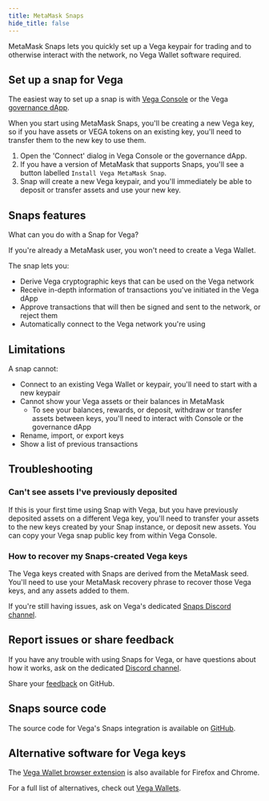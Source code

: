 ```yaml
---
title: MetaMask Snaps
hide_title: false
---
```


MetaMask Snaps lets you quickly set up a Vega keypair for trading and to otherwise interact with the network, no Vega Wallet software required.

## Set up a snap for Vega
The easiest way to set up a snap is with [Vega Console](https://console.vega.xyz) or the Vega [governance dApp](https://governance.vega.xyz).

When you start using MetaMask Snaps, you'll be creating a new Vega key, so if you have assets or VEGA tokens on an existing key, you'll need to transfer them to the new key to use them.

1. Open the 'Connect' dialog in Vega Console or the governance dApp. 
2. If you have a version of MetaMask that supports Snaps, you'll see a button labelled `Install Vega MetaMask Snap`.
3. Snap will create a new Vega keypair, and you'll immediately be able to deposit or transfer assets and use your new key.

## Snaps features
What can you do with a Snap for Vega?

If you're already a MetaMask user, you won't need to create a Vega Wallet.

The snap lets you:
- Derive Vega cryptographic keys that can be used on the Vega network
- Receive in-depth information of transactions you've initiated in the Vega dApp 
- Approve transactions that will then be signed and sent to the network, or reject them
- Automatically connect to the Vega network you're using

## Limitations
A snap cannot:
- Connect to an existing Vega Wallet or keypair, you'll need to start with a new keypair
- Cannot show your Vega assets or their balances in MetaMask
  - To see your balances, rewards, or deposit, withdraw or transfer assets between keys, you'll need to interact with Console or the governance dApp
- Rename, import, or export keys
- Show a list of previous transactions

## Troubleshooting

### Can't see assets I've previously deposited
If this is your first time using Snap with Vega, but you have previously deposited assets on a different Vega key, you'll need to transfer your assets to the new keys created by your Snap instance, or deposit new assets. You can copy your Vega snap public key from within Vega Console.

### How to recover my Snaps-created Vega keys
The Vega keys created with Snaps are derived from the MetaMask seed. You'll need to use your MetaMask recovery phrase to recover those Vega keys, and any assets added to them.

If you're still having issues, ask on Vega's dedicated [Snaps Discord channel](https://discord.com/channels/720571334798737489/1111311863213473843/1111313848788602981).

## Report issues or share feedback
If you have any trouble with using Snaps for Vega, or have questions about how it works, ask on the dedicated [Discord channel](https://discord.com/channels/720571334798737489/1111311863213473843/1111313848788602981).

Share your [feedback](https://github.com/vegaprotocol/feedback/discussions) on GitHub.

## Snaps source code
The source code for Vega's Snaps integration is available on [GitHub](https://github.com/vegaprotocol/vega-snap).

## Alternative software for Vega keys
The [Vega Wallet browser extension](./index.md#vega-wallet-browser-extension) is also available for Firefox and Chrome. 

For a full list of alternatives, check out [Vega Wallets](./vega-wallet/index.md).


